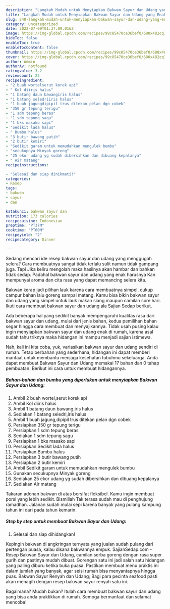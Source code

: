 ```yaml
---
description: "Langkah Mudah untuk Menyiapkan Bakwan Sayur dan Udang yang Enak, Buat Buka Puasa}"
title: "Langkah Mudah untuk Menyiapkan Bakwan Sayur dan Udang yang Enak, Buat Buka Puasa}"
slug: 240-langkah-mudah-untuk-menyiapkan-bakwan-sayur-dan-udang-yang-enak-buat-buka-puasa
category: Uncategorized
date: 2022-07-09T01:37:09.016Z
image: https://img-global.cpcdn.com/recipes/99c85470ce36bef0/680x482cq70/bakwan-sayur-dan-udang-foto-resep-utama.jpg
hideToc: false
enableToc: true
enableTocContent: false
thumbnail: https://img-global.cpcdn.com/recipes/99c85470ce36bef0/680x482cq70/bakwan-sayur-dan-udang-foto-resep-utama.jpg
cover: https://img-global.cpcdn.com/recipes/99c85470ce36bef0/680x482cq70/bakwan-sayur-dan-udang-foto-resep-utama.jpg
author: Admin
authorAv: notfound
ratingvalue: 3.2
reviewcount: 22
recipeingredient:
- "2 buah wortelserut korek api"
- " Kol diiris halus"
- "1 batang daun bawangiris halus"
- "1 batang seledriiris halus"
- "1 buah jagungdipipil trus ditekan pelan dgn cobek"
- "350 gr tepung terigu"
- "1 sdm tepung beras"
- "1 sdm tepung sagu"
- "1 bks masako sapi"
- "Sedikit lada halus"
- " Bumbu halus"
- "3 butir bawang putih"
- "2 butir kemiri"
- "Sedikit garam untuk memudahkan mengulek bumbu"
- "secukupnya Minyak goreng"
- "25 ekor udang yg sudah dibersihkan dan dibuang kepalanya"
- " Air matang"
recipeinstructions:

- "Selesai dan siap dinikmati!"
categories:
- Resep
tags:
- bakwan
- sayur
- dan

katakunci: bakwan sayur dan 
nutrition: 173 calories
recipecuisine: Indonesian
preptime: "PT37M"
cooktime: "PT60M"
recipeyield: "2"
recipecategory: Dinner

---
```



Sedang mencari ide resep bakwan sayur dan udang yang menggugah selera? Cara membuatnya sangat tidak terlalu sulit namun tidak gampang juga. Tapi Jika keliru mengolah maka hasilnya akan hambar dan bahkan tidak sedap. Padahal bakwan sayur dan udang yang enak harusnya Kan mempunyai aroma dan cita rasa yang dapat memancing selera kita.


Bakwan kerap jadi pilihan lauk karena cara membuatnya simpel, cukup campur bahan lalu goreng sampai matang. Kamu bisa bikin bakwan sayur dan udang yang simpel untuk lauk makan siang maupun camilan sore hari. Ikuti cara membuat bakwan sayur dan udang ala Sajian Sedap berikut.

Ada beberapa hal yang sedikit banyak mempengaruhi kualitas rasa dari bakwan sayur dan udang, mulai dari jenis bahan, kedua pemilihan bahan segar hingga cara membuat dan menyajikannya. Tidak usah pusing kalau ingin menyiapkan bakwan sayur dan udang enak di rumah, karena asal sudah tahu triknya maka hidangan ini mampu menjadi sajian istimewa.


Nah, kali ini kita coba, yuk, variasikan bakwan sayur dan udang sendiri di rumah. Tetap berbahan yang sederhana, hidangan ini dapat memberi manfaat untuk membantu menjaga kesehatan tubuhmu sekeluarga. Anda dapat membuat Bakwan Sayur dan Udang memakai 17 bahan dan 0 tahap pembuatan. Berikut ini cara untuk membuat hidangannya.

<!--inarticleads1-->

##### Bahan-bahan dan bumbu yang diperlukan untuk menyiapkan Bakwan Sayur dan Udang:

1. Ambil 2 buah wortel,serut korek api
1. Ambil  Kol diiris halus
1. Ambil 1 batang daun bawang,iris halus
1. Sediakan 1 batang seledri,iris halus
1. Ambil 1 buah jagung,dipipil trus ditekan pelan dgn cobek
1. Persiapkan 350 gr tepung terigu
1. Persiapkan 1 sdm tepung beras
1. Sediakan 1 sdm tepung sagu
1. Persiapkan 1 bks masako sapi
1. Persiapkan Sedikit lada halus
1. Persiapkan  Bumbu halus
1. Persiapkan 3 butir bawang putih
1. Persiapkan 2 butir kemiri
1. Ambil Sedikit garam untuk memudahkan mengulek bumbu
1. Gunakan secukupnya Minyak goreng
1. Sediakan 25 ekor udang yg sudah dibersihkan dan dibuang kepalanya
1. Sediakan  Air matang


Takaran adonan bakwan di atas bersifat fleksibel. Kamu ingin membuat porsi yang lebih sedikit. Bismillah Tak terasa sudah mau di penghujung ramadhan. Jalanan sudah mulai sepi karena banyak yang pulang kampung tahun ini dari pada tahun kemarin. 

<!--inarticleads2-->

##### Step by step untuk membuat Bakwan Sayur dan Udang:


1. Selesai dan siap dihidangkan!

Kepingin bakwan di angkringan ternyata yang jualan sudah pulang dari pertengan puasa, kalau disana bakwannya empuk. SajianSedap.com - Resep Bakwan Sayur dan Udang, camilan serba goreng dengan rasa super gurih dan pastinya mudah dibuat. Gorengan satu ini jadi salah satu hidangan yang paling diburu ketika buka puasa. Pastikan membuat menu praktis ini dalam jumlah yang banyak, agar seisi rumah bisa menyantapnya hingga puas. Bakwan Sayur Renyah dan Udang; Bagi para pecinta seafood pasti akan menagih dengan resep bakwan sayur renyah satu ini. 

Bagaimana? Mudah bukan? Itulah cara membuat bakwan sayur dan udang yang bisa anda praktikkan di rumah. Semoga bermanfaat dan selamat mencoba!
